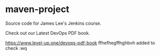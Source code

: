 # maven-project
Source code for James Lee's Jenkins course.

Check out our Latest DevOps PDF book.

https://www.level-up.one/devops-pdf-book
ffhefhegffhghbvh added to check :wq
